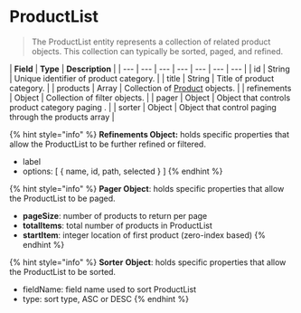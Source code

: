 # ProductList

> The ProductList entity represents a collection of related product objects. This collection can typically be sorted, paged, and refined.

| **Field** | **Type** | **Description** |
| --- | --- | --- | --- | --- | --- | --- |
| id | String | Unique identifier of product category. |
| title | String | Title of product category. |
| products | Array | Collection of [Product](product.md) objects. |
| refinements | Object | Collection of filter objects. |
| pager | Object | Object that controls product category paging . |
| sorter | Object | Object that control paging through the products array |

{% hint style="info" %}
**Refinements Object:** holds specific properties that allow the ProductList to be further refined or filtered.

* label
* options: \[ { name, id, path, selected  } \]
{% endhint %}

{% hint style="info" %}
**Pager Object**: holds specific properties that allow the ProductList to be paged.

* **pageSize**:  number of products to return per page
* **totalItems**: total number of products in ProductList
* **startItem**:  integer location of first product \(zero-index based\)
{% endhint %}

{% hint style="info" %}
**Sorter** **Object**: holds specific properties that allow the ProductList to be sorted.

* fieldName:  field name used to sort ProductList
* type: sort type, ASC or DESC
{% endhint %}

